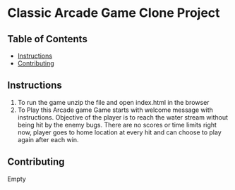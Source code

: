 # Classic Arcade Game Clone Project

## Table of Contents

- [Instructions](#instructions)
- [Contributing](#contributing)

## Instructions

1. To run the game unzip the file and open index.html in the browser
2. To Play this Arcade game
Game starts with welcome message with instructions. Objective of the player is to reach the water stream without being hit by the enemy bugs.
There are no scores or time limits right now, player goes to home location at every hit and can choose to play again after each win.

## Contributing

Empty
